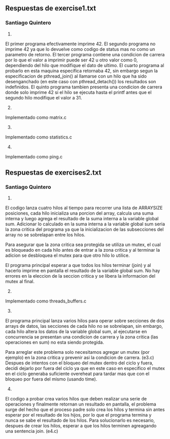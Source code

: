 ## Respuestas de exercise1.txt

### Santiago Quintero

1.
 El primer programa efectivamente imprime 42.
 El segundo programa no imprime 42 ya que lo devuelve como codigo de status mas no como un parametro de retorno.
 El tercer programa contiene una condicion de carrera por lo que el valor a imprimir puede ser 42 u otro valor como 0, dependiendo del hilo que modifique el dato de ultimo.
 El cuarto programa al probarlo en esta maquina especifica retornaba 42, sin embargo segun la especificacion de pthread_join() al llamarse con un hilo que ha sido desenganchado (en este caso con pthread_detach()) los resultados son indefinidos.
 El quinto programa tambien presenta una condicion de carrera donde solo imprime 42 si el hilo se ejecuta hasta el printf antes que el segundo hilo modifique el valor a 31.

2.
 Implementado como matrix.c
 
3.
 Implementado como statistics.c
 
4.
 Implementado como ping.c

## Respuestas de exercises2.txt

### Santiago Quintero

1.
 El codigo lanza cuatro hilos al tiempo para recorrer una lista de ARRAYSIZE posiciones, cada hilo inicializa una porcion del array, calcula una suma interna y luego agrega el resultado de la suma interna a la variable global sum.
 Adicionar lo calculado en la suma interna a la variable global sum seria la zona critica del programa ya que la inicializacion de las subsecciones del array no se sobrelapan entre los hilos.

 Para asegurar que la zona critica sea protegida se utiliza un mutex, el cual es bloqueado en cada hilo antes de entrar a la zona critica y al terminar la adicion se desbloquea el mutex para que otro hilo lo utilice.

 El programa principal esperar a que todos los hilos terminar (join) y al hacerlo imprime en pantalla el resultado de la variable global sum. No hay errores en la eleccion de la seccion critica y se libera la informacion del mutex al final.

2.
 Implementado como threads_buffers.c

3.
 El programa principal lanza varios hilos para operar sobre secciones de dos arrays de datos, las secciones de cada hilo no se sobrelapan, sin embargo, cada hilo altera los datos de la variable global sum, al ejecutarse en concurrencia se presentan una condicion de carrera y la zona critica (las operaciones en sum) no esta siendo protegida.

 Para arreglar este problema solo necesitamos agregar un mutex (por ejemplo) en la zona critica y prevenir asi la condicion de carrera. (e3.c) Despues de intentos con el bloqueo del mutex dentro del ciclo y fuera, decidi dejarlo por fuera del ciclo ya que en este caso en especifico el mutex en el ciclo generaba suficiente overeheat para tardar mas que con el bloqueo por fuera del mismo (usando time).

4.
 El codigo a probar crea varios hilos que deben realizar una serie de operaciones y finalmente retornan un resultado en pantalla, el problema surge del hecho que el proceso padre solo crea los hilos y termina sin antes esperar por el resultado de los hijos, por lo que el programa termina y nunca se sabe el resultado de los hilos. Para solucionarlo es necesario, despues de crear los hilos, esperar a que los hilos terminen agreagando una sentencia join. (e4.c)
